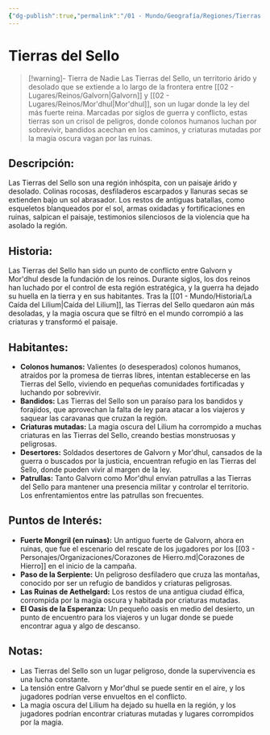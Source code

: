 ```yaml
---
{"dg-publish":true,"permalink":"/01 - Mundo/Geografía/Regiones/Tierras del Sello/"}
---
```



# Tierras del Sello

> [!warning]-  Tierra de Nadie
> Las Tierras del Sello,  un territorio árido y desolado que se extiende a lo largo de la frontera entre [[02 - Lugares/Reinos/Galvorn\|Galvorn]] y [[02 - Lugares/Reinos/Mor'dhul\|Mor'dhul]],  son un lugar donde la ley del más fuerte reina.  Marcadas por siglos de guerra y conflicto,  estas tierras son un crisol de peligros,  donde colonos humanos luchan por sobrevivir,  bandidos acechan en los caminos,  y criaturas mutadas por la magia oscura vagan por las ruinas.

## Descripción:

Las Tierras del Sello son una región inhóspita,  con un paisaje árido y desolado.  Colinas rocosas,  desfiladeros escarpados y llanuras secas se extienden bajo un sol abrasador.   Los restos de antiguas batallas,  como esqueletos blanqueados por el sol,  armas oxidadas y fortificaciones en ruinas,  salpican el paisaje,  testimonios silenciosos de la violencia que ha asolado la región.

## Historia:

Las Tierras del Sello han sido un punto de conflicto entre Galvorn y Mor'dhul desde la fundación de los reinos.  Durante siglos,  los dos reinos han luchado por el control de esta región estratégica,  y la guerra ha dejado su huella en la tierra y en sus habitantes.  Tras la [[01 - Mundo/Historia/La Caída del Lilium\|Caída del Lilium]],  las Tierras del Sello quedaron aún más desoladas,  y la magia oscura que se filtró en el mundo corrompió a las criaturas y transformó el paisaje.

## Habitantes:

* **Colonos humanos:**  Valientes (o desesperados) colonos humanos,  atraídos por la promesa de tierras libres,  intentan establecerse en las Tierras del Sello,  viviendo en pequeñas comunidades fortificadas y luchando por sobrevivir.
* **Bandidos:**  Las Tierras del Sello son un paraíso para los bandidos y forajidos,  que aprovechan la falta de ley para atacar a los viajeros y saquear las caravanas que cruzan la región.
* **Criaturas mutadas:**  La magia oscura del Lilium ha corrompido a muchas criaturas en las Tierras del Sello,  creando bestias monstruosas y peligrosas.
* **Desertores:**  Soldados desertores de Galvorn y Mor'dhul,  cansados de la guerra o buscados por la justicia,  encuentran refugio en las Tierras del Sello,  donde pueden vivir al margen de la ley.
* **Patrullas:**  Tanto Galvorn como Mor'dhul envían patrullas a las Tierras del Sello para mantener una presencia militar y controlar el territorio.  Los enfrentamientos entre las patrullas son frecuentes.

## Puntos de Interés:

* **Fuerte Mongril (en ruinas):**  Un antiguo fuerte de Galvorn,  ahora en ruinas,  que fue el escenario del rescate de los jugadores por los [[03 - Personajes/Organizaciones/Corazones de Hierro.md\|Corazones de Hierro]] en el inicio de la campaña.
* **Paso de la Serpiente:**  Un peligroso desfiladero que cruza las montañas,  conocido por ser un refugio de bandidos y criaturas peligrosas.
* **Las Ruinas de Aethelgard:**  Los restos de una antigua ciudad élfica,  corrompida por la magia oscura y habitada por criaturas mutadas.
* **El Oasis de la Esperanza:**  Un pequeño oasis en medio del desierto,  un punto de encuentro para los viajeros y un lugar donde se puede encontrar agua y algo de descanso.

##  Notas:

* Las Tierras del Sello son un lugar peligroso,  donde la supervivencia es una lucha constante.
* La tensión entre Galvorn y Mor'dhul se puede sentir en el aire,  y los jugadores podrían verse envueltos en el conflicto.
* La magia oscura del Lilium ha dejado su huella en la región,  y los jugadores podrían encontrar criaturas mutadas y lugares corrompidos por la magia.


